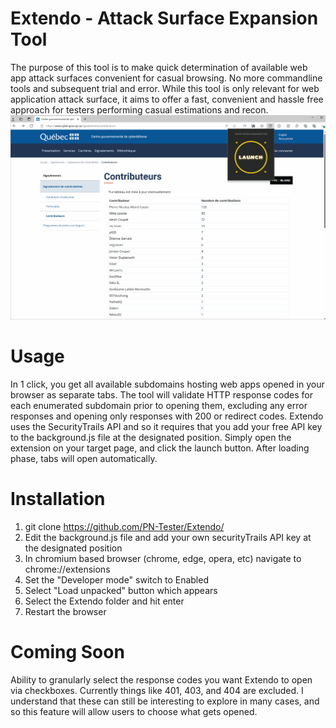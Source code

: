 # Extendo - Attack Surface Expansion Tool
The purpose of this tool is to make quick determination of available web app attack surfaces convenient for casual browsing.
No more commandline tools and subsequent trial and error. While this tool is only relevant for web application attack surface,
it aims to offer a fast, convenient and hassle free approach for testers performing casual estimations and recon.
![](https://github.com/PN-Tester/Extendo/blob/main/Extendo_demo.gif)

# Usage
In 1 click, you get all available subdomains hosting web apps opened in your browser as separate tabs. The tool will validate HTTP response codes
for each enumerated subdomain prior to opening them, excluding any error responses and opening only responses with 200 or redirect codes.
Extendo uses the SecurityTrails API and so it requires that you add your free API key to the background.js file at the designated position.
Simply open the extension on your target page, and click the launch button. After loading phase, tabs will open automatically.

# Installation
1. git clone https://github.com/PN-Tester/Extendo/
2. Edit the background.js file and add your own securityTrails API key at the designated position
3. In chromium based browser (chrome, edge, opera, etc) navigate to chrome://extensions
4. Set the "Developer mode" switch to Enabled
5. Select "Load unpacked" button which appears
6. Select the Extendo folder and hit enter
7. Restart the browser

# Coming Soon
Ability to granularly select the response codes you want Extendo to open via checkboxes. Currently things like 401, 403, and 404 are excluded.
I understand that these can still be interesting to explore in many cases, and so this feature will allow users to choose what gets opened. 
